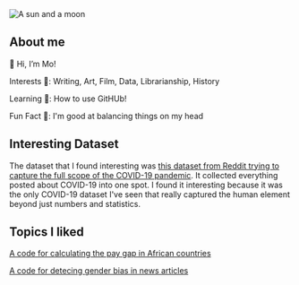 <picture>
 <source media="(prefers-color-scheme: dark)" srcset="https://images.unsplash.com/photo-1532767153582-b1a0e5145009?q=80&w=1587&auto=format&fit=crop&ixlib=rb-4.0.3&ixid=M3wxMjA3fDB8MHxwaG90by1wYWdlfHx8fGVufDB8fHx8fA%3D%3D">
 <source media="(prefers-color-scheme: light)" srcset="https://plus.unsplash.com/premium_photo-1665772801295-744ec92e3215?q=80&w=1470&auto=format&fit=crop&ixlib=rb-4.0.3&ixid=M3wxMjA3fDB8MHxwaG90by1wYWdlfHx8fGVufDB8fHx8fA%3D%3D">
 <img alt="A sun and a moon" src="https://images.unsplash.com/photo-1532767153582-b1a0e5145009?q=80&w=1587&auto=format&fit=crop&ixlib=rb-4.0.3&ixid=M3wxMjA3fDB8MHxwaG90by1wYWdlfHx8fGVufDB8fHx8fA%3D%3D">
</picture>


## About me
👋 Hi, I’m Mo!

Interests 👀: Writing, Art, Film, Data, Librarianship, History

Learning 🌱: How to use GitHUb!

Fun Fact 🌟: I'm good at balancing things on my head


## Interesting Dataset
The dataset that I found interesting was [this dataset from Reddit trying to capture the full scope of the COVID-19 pandemic](https://socialgrep.com/datasets/the-reddit-covid-dataset). It collected everything posted about COVID-19 into one spot.
I found it interesting because it was the only COVID-19 dataset I've seen that really captured the human element beyond just numbers and statistics.

## Topics I liked

[A code for calculating the pay gap in African countries](https://github.com/CodeForAfrica)

[A code for detecing gender bias in news articles](https://github.com/daconjam/Detecting_Gender_Bias)

<!---
mogueymo/mogueymo is a ✨ special ✨ repository because its `README.md` (this file) appears on your GitHub profile.
You can click the Preview link to take a look at your changes.
--->
